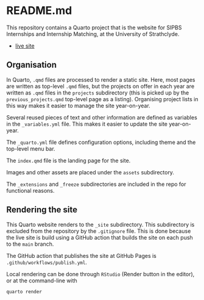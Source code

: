 # README.md

This repository contains a Quarto project that is the website for SIPBS Internships and Internship Matching, at the University of Strathclyde.

- [live site](https://sipbs-compbiol.github.io/sipbs-internships/)

## Organisation

In Quarto, `.qmd` files are processed to render a static site. Here, most pages are written as top-level `.qmd` files, but the projects on offer in each year are written as `.qmd` files in the `projects` subdirectory (this is picked up by the `previous_projects.qmd` top-level page as a listing). Organising project lists in this way makes it easier to manage the site year-on-year.

Several reused pieces of text and other information are defined as variables in the `_variables.yml` file. This makes it easier to update the site year-on-year.

The `_quarto.yml` file defines configuration options, including theme and the top-level menu bar.

The `index.qmd` file is the landing page for the site.

Images and other assets are placed under the `assets` subdirectory.

The `_extensions` and `_freeze` subdirectories are included in the repo for functional reasons.

## Rendering the site

This Quarto website renders to the `_site` subdirectory. This subdirectory is excluded from the repository by the `.gitignore` file. This is done because the live site is build using a GitHub action that builds the site on each push to the `main` branch.

The GitHub action that publishes the site at GitHub Pages is `.github/workflows/publish.yml`.

Local rendering can be done through `RStudio` (Render button in the editor), or at the command-line with 

``` bash
quarto render
```